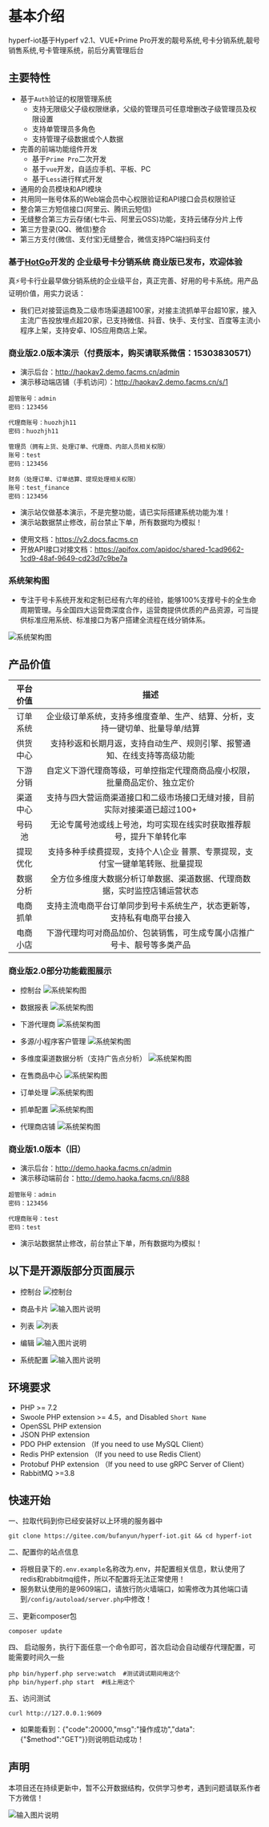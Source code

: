 # 基本介绍

hyperf-iot基于Hyperf v2.1、VUE+Prime Pro开发的靓号系统,号卡分销系统,靓号销售系统,号卡管理系统，前后分离管理后台

## 主要特性

* 基于`Auth`验证的权限管理系统
  * 支持无限级父子级权限继承，父级的管理员可任意增删改子级管理员及权限设置
  * 支持单管理员多角色
  * 支持管理子级数据或个人数据
* 完善的前端功能组件开发
  * 基于`Prime Pro`二次开发
  * 基于`vue`开发，自适应手机、平板、PC
  * 基于`Less`进行样式开发
* 通用的会员模块和API模块
* 共用同一账号体系的Web端会员中心权限验证和API接口会员权限验证
* 整合第三方短信接口(阿里云、腾讯云短信)
* 无缝整合第三方云存储(七牛云、阿里云OSS)功能，支持云储存分片上传
* 第三方登录(QQ、微信)整合
* 第三方支付(微信、支付宝)无缝整合，微信支持PC端扫码支付

### 基于[HotGo](https://github.com/bufanyun/hotgo)开发的 企业级号卡分销系统 商业版已发布，欢迎体验

真⚡️号卡行业最早做分销系统的企业级平台，真正完善、好用的号卡系统。用产品证明价值，用实力说话：
- 我们已对接营运商及二级市场渠道超100家，对接主流抓单平台超10家，接入主流广告投放埋点超20家，已支持微信、抖音、快手、支付宝、百度等主流小程序上架，支持安卓、IOS应用商店上架。


### 商业版2.0版本演示（付费版本，购买请联系微信：15303830571）
* 演示后台：http://haokav2.demo.facms.cn/admin
* 演示移动端店铺（手机访问）：http://haokav2.demo.facms.cn/s/1
```text
超管账号：admin
密码：123456

代理商账号：huozhjh11
密码：huozhjh11

管理员（拥有上货、处理订单、代理商、内部人员相关权限）
账号：test
密码：123456

财务（处理订单、订单结算、提现处理相关权限）
账号：test_finance
密码：123456
```
- 演示站仅做基本演示，不是完整功能，请已实际搭建系统功能为准！
- 演示站数据禁止修改，前台禁止下单，所有数据均为模拟！

* 使用文档：https://v2.docs.facms.cn
* 开放API接口对接文档：https://apifox.com/apidoc/shared-1cad9662-1cd9-48af-9649-cd23d7c9be7a


### 系统架构图

- 专注于号卡系统开发和定制已经有六年的经验，能够100%支撑号卡的全生命周期管理。与全国四大运营商深度合作，运营商提供优质的产品资源，可当提供标准应用系统、标准接口为客户搭建全流程在线分销体系。

![系统架构图](public/doc/jiagou.jpg)


## 产品价值

| 平台价值 |                    描述                    |
|:----:|:----------------------------------------:|
| 订单系统 | 企业级订单系统，支持多维度查单、生产、结算、分析，支持一键切单、批量导单/结算  | 
| 供货中心 |   支持秒返和长期月返，支持自动生产、规则引擎、报警通知、在线支持等高级功能   | 
| 下游分销 |  自定义下游代理商等级，可单控指定代理商商品瘦小权限，批量商品定价、独立定价   | 
| 渠道中心 | 支持与四大营运商渠道接口和二级市场接口无缝对接，目前实际对接渠道已超过100+  | 
| 号码池  |    无论专属号池或线上号池，均可实现在线实时获取推荐靓号，提升下单转化率    | 
| 提现优化 | 支持多种手续费提现，支持个人\企业 普票、专票提现，支付宝一键单笔转账、批量提现 | 
| 数据分析 |  全方位多维度大数据分析订单数据、渠道数据、代理商数据，实时监控店铺运营状态   | 
| 电商抓单 |   支持主流电商平台订单同步到号卡系统生产，状态更新等，支持私有电商平台接入   | 
| 电商小店 |   下游代理均可对商品加价、包装销售，可生成专属小店推广号卡、靓号等多类产品   | 

### 商业版2.0部分功能截图展示

* 控制台
  ![系统架构图](public/doc/前言-主控台.png)

* 数据报表
  ![系统架构图](public/doc/reporter.png)

* 下游代理商
  ![系统架构图](public/doc/agent.png)

* 多源/小程序客户管理
  ![系统架构图](public/doc/adminOauth.png)

* 多维度渠道数据分析（支持广告点分析）
  ![系统架构图](public/doc/adminPromoCodeReporter.png)

* 在售商品中心
  ![系统架构图](public/doc/saleGoods.png)

* 订单处理
  ![系统架构图](public/doc/order.png)

* 抓单配置
  ![系统架构图](public/doc/catch.png)

* 代理商店铺
  ![系统架构图](public/doc/shop.png)


### 商业版1.0版本（旧）

* 演示后台：http://demo.haoka.facms.cn/admin
* 演示移动端前台：http://demo.haoka.facms.cn/i/888
```
超管账号：admin
密码：123456

代理商账号：test
密码：test
```
- 演示站数据禁止修改，前台禁止下单，所有数据均为模拟！


## 以下是开源版部分页面展示

* 控制台
  ![控制台](https://images.gitee.com/uploads/images/2021/0106/162041_4f4c0b7c_5102272.png "屏幕截图.png")

* 商品卡片
  ![输入图片说明](https://images.gitee.com/uploads/images/2021/0121/224122_453e8cf9_5102272.png "屏幕截图.png")

* 列表
  ![列表](https://images.gitee.com/uploads/images/2021/0106/162247_3a970594_5102272.png "屏幕截图.png")

* 编辑
  ![输入图片说明](https://images.gitee.com/uploads/images/2021/0121/223959_3bfccce8_5102272.png "屏幕截图.png")

* 系统配置
  ![输入图片说明](https://images.gitee.com/uploads/images/2021/0121/223906_91c88661_5102272.png "屏幕截图.png")

## 环境要求

- PHP >= 7.2
- Swoole PHP extension >= 4.5，and Disabled `Short Name`
- OpenSSL PHP extension
- JSON PHP extension
- PDO PHP extension （If you need to use MySQL Client）
- Redis PHP extension （If you need to use Redis Client）
- Protobuf PHP extension （If you need to use gRPC Server of Client）
- RabbitMQ >=3.8

## 快速开始
一、拉取代码到你已经安装好以上环境的服务器中
 ```shell script
git clone https://gitee.com/bufanyun/hyperf-iot.git && cd hyperf-iot
 ```

二、配置你的站点信息
- 将根目录下的`.env.example`名称改为.env，并配置相关信息，默认使用了redis和rabbitmq组件，所以不配置将无法正常使用！
- 服务默认使用的是9609端口，请放行防火墙端口，如需修改为其他端口请到`/config/autoload/server.php`中修改！

三、更新composer包
  ```shell script
 composer update
  ```

四、 启动服务，执行下面任意一个命令即可，首次启动会自动缓存代理配置，可能需要时间久一些
   ```shell script
  php bin/hyperf.php serve:watch  #测试调试期间用这个
  php bin/hyperf.php start  #线上用这个
   ```

五、访问测试
   ```shell script
  curl http://127.0.0.1:9609
   ```
- 如果能看到：{"code":20000,"msg":"操作成功","data":{"$method":"GET"}}则说明启动成功！

## 声明
本项目还在持续更新中，暂不公开数据结构，仅供学习参考，遇到问题请联系作者下方微信！

![输入图片说明](https://images.gitee.com/uploads/images/2021/0121/222810_ac5b4081_5102272.png "屏幕截图.png")